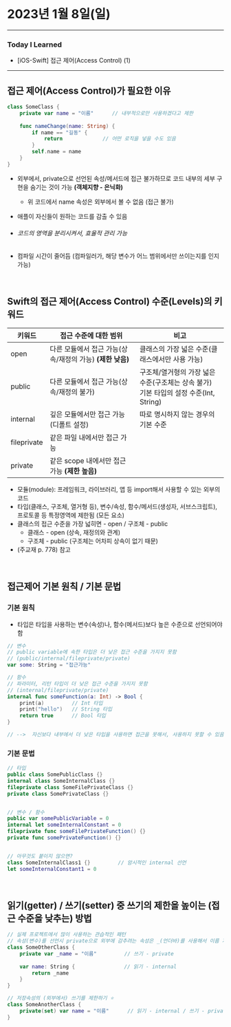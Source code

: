 # 2023년 1월 8일(일)

---

### Today I Learned 

- [iOS-Swift] 접근 제어(Access Control) (1) 

---

## 접근 제어(Access Control)가 필요한 이유 

```swift
class SomeClass {
    private var name = "이름"      // 내부적으로만 사용하겠다고 제한
    
    func nameChange(name: String) {
        if name == "길동" {
            return             // 어떤 로직을 넣을 수도 있음
        }
        self.name = name
    }
}
```

- 외부에서, private으로 선언된 속성/메서드에 접근 불가하므로 코드 내부의 세부 구현을 숨기는 것이 가능 **(객체지향 - 은닉화)**

  - 위 코드에서 name 속성은 외부에서 볼 수 없음 (접근 불가)

- 애플이 자신들이 원하는 코드를 감출 수 있음

- ###### 코드의 영역을 분리시켜서, 효율적 관리 가능 

- 컴파일 시간이 줄어듬 (컴파일러가, 해당 변수가 어느 범위에서만 쓰이는지를 인지 가능)

<br/>

## Swift의 접근 제어(Access Control) 수준(Levels)의 키워드

| 키워드      | 접근 수준에 대한 범위                                     | 비고                                                         |
| ----------- | --------------------------------------------------------- | ------------------------------------------------------------ |
| open        | 다른 모듈에서 접근 가능(상속/재정의 가능) **(제한 낮음)** | 클래스의 가장 넓은 수준(클래스에서만 사용 가능)              |
| public      | 다른 모듈에서 접근 가능(상속/재정의 불가)                 | 구조체/열거형의 가장 넓은 수준(구조체는 상속 불가)<br />기본 타입의 설정 수준(Int, String) |
| internal    | 깊은 모듈에서만 접근 가능(디폴트 설정)                    | 따로 명시하지 않는 경우의 기본 수준                          |
| fileprivate | 같은 파일 내에서만 접근 가능                              |                                                              |
| private     | 같은 scope 내에서만 접근 가능 **(제한 높음)**             |                                                              |

- 모듈(module): 프레임워크, 라이브러리, 앱 등 import해서 사용할 수 있는 외부의 코드 
- 타입(클래스, 구조체, 열거형 등), 변수/속성, 함수/메서드(생성자, 서브스크립트), 프로토콜 등 특정영역에 제한됨 (모든 요소)
- 클래스의 접근 수준을 가장 넓히면 - open / 구조체 - public 
  - 클래스 - open (상속, 재정의와 관계)
  - 구조체 - public (구조체는 어차피 상속이 없기 때문)
- (주교재 p. 778) 참고 

<br/>

## 접근제어 기본 원칙 / 기본 문법 

### 기본 원칙 

- 타입은 타입을 사용하는 변수(속성)나, 함수(메서드)보다 높은 수준으로 선언되어야 함 

```swift
// 변수
// public variable에 속한 타입은 더 낮은 접근 수준을 가지지 못함
// (public/internal/fileprivate/private)
var some: String = "접근가능"

// 함수
// 파라미터, 리턴 타입이 더 낮은 접근 수준을 가지지 못함
// (internal/fileprivate/private)
internal func someFunction(a: Int) -> Bool {
    print(a)         // Int 타입
    print("hello")   // String 타입
    return true      // Bool 타입
}

// -->  자신보다 내부에서 더 낮은 타입을 사용하면 접근을 못해서, 사용하지 못할 수 있음
```

### 기본 문법 

```swift
// 타입
public class SomePublicClass {}
internal class SomeInternalClass {}
fileprivate class SomeFilePrivateClass {}
private class SomePrivateClass {}


// 변수 / 함수
public var somePublicVariable = 0
internal let someInternalConstant = 0
fileprivate func someFilePrivateFunction() {}
private func somePrivateFunction() {}


// 아무것도 붙이지 않으면?
class SomeInternalClass1 {}         // 암시적인 internal 선언
let someInternalConstant1 = 0
```

<br/>

## 읽기(getter) / 쓰기(setter) 중 쓰기의 제한을 높이는 (접근 수준을 낮추는) 방법 

```swift
// 실제 프로젝트에서 많이 사용하는 관습적인 패턴
// 속성(변수)를 선언시 private으로 외부에 감추려는 속성은 _(언더바)를 사용해서 이름 지음
class SomeOtherClass {
    private var _name = "이름"         // 쓰기 - private
    
    var name: String {                // 읽기 - internal
        return _name
    }
}
```

```swift
// 저장속성의 (외부에서) 쓰기를 제한하기 ⭐️
class SomeAnotherClass {
    private(set) var name = "이름"      // 읽기 - internal / 쓰기 - private
}
```